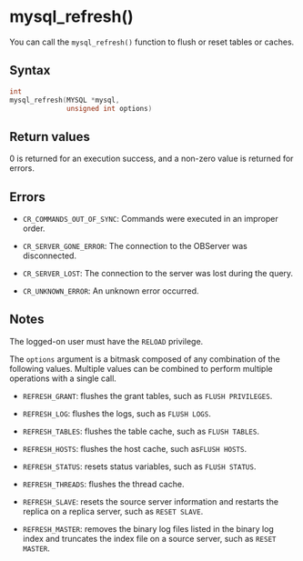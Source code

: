 mysql_refresh() 
====================================

You can call the `mysql_refresh()` function to flush or reset tables or caches. 

Syntax 
---------------------------

```c
int
mysql_refresh(MYSQL *mysql,
              unsigned int options)
```



Return values 
----------------------------------

0 is returned for an execution success, and a non-zero value is returned for errors.

Errors 
---------------------------

* `CR_COMMANDS_OUT_OF_SYNC`: Commands were executed in an improper order.

  

* `CR_SERVER_GONE_ERROR`: The connection to the OBServer was disconnected.

  

* `CR_SERVER_LOST`: The connection to the server was lost during the query.

  

* `CR_UNKNOWN_ERROR`: An unknown error occurred.

  




Notes 
--------------------------

The logged-on user must have the `RELOAD` privilege. 

The `options` argument is a bitmask composed of any combination of the following values. Multiple values can be combined to perform multiple operations with a single call. 

* `REFRESH_GRANT`: flushes the grant tables, such as `FLUSH PRIVILEGES`.

  

* `REFRESH_LOG`: flushes the logs, such as `FLUSH LOGS`.

  

* `REFRESH_TABLES`: flushes the table cache, such as `FLUSH TABLES`.

  

* `REFRESH_HOSTS`: flushes the host cache, such as`FLUSH HOSTS`.

  

* `REFRESH_STATUS`: resets status variables, such as `FLUSH STATUS`.

  

* `REFRESH_THREADS`: flushes the thread cache.

  

* `REFRESH_SLAVE`: resets the source server information and restarts the replica on a replica server, such as `RESET SLAVE`.

  

* `REFRESH_MASTER`: removes the binary log files listed in the binary log index and truncates the index file on a source server, such as `RESET MASTER`.

  



